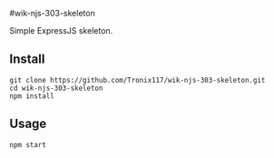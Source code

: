 #wik-njs-303-skeleton

Simple ExpressJS skeleton.

## Install

    git clone https://github.com/Tronix117/wik-njs-303-skeleton.git
    cd wik-njs-303-skeleton
    npm install

## Usage

    npm start

